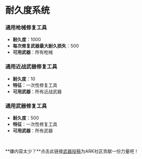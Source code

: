 # 耐久度系统

### 通用枪械修复工具

- **耐久度**：1000
- **每次修复武器最大耐久损失**：500
- **可用武器**：所有枪械

### 通用近战武器修复工具

- **耐久度**：10
- **特征**：一次性修复工具
- **可用武器**：所有近战武器

### 通用武器修复工具

- **耐久度**：500
- **特征**：一次性修复工具
- **可用武器**：所有武器

<br>

**嫌内容太少？**点击此链接[武器投稿](/WM/武装创造者计划.md)为ARK社区贡献一份力量吧！
